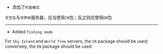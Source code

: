 <!-- **重要：此版本存在破坏性更改，请重置配置文件** -->

- 添加了`钓鱼模式`

`天空岛`与`世界树`服务器，应当使用`CN`包；反之则应使用`EN`包

---

<!-- **Important: You need to reset your configuration file, a breaking change has been made in this version** -->

- Added `fishing mode`

For `Sky Island` and `World Tree` servers, the `CN` package should be used; conversely, the `EN` package should be used